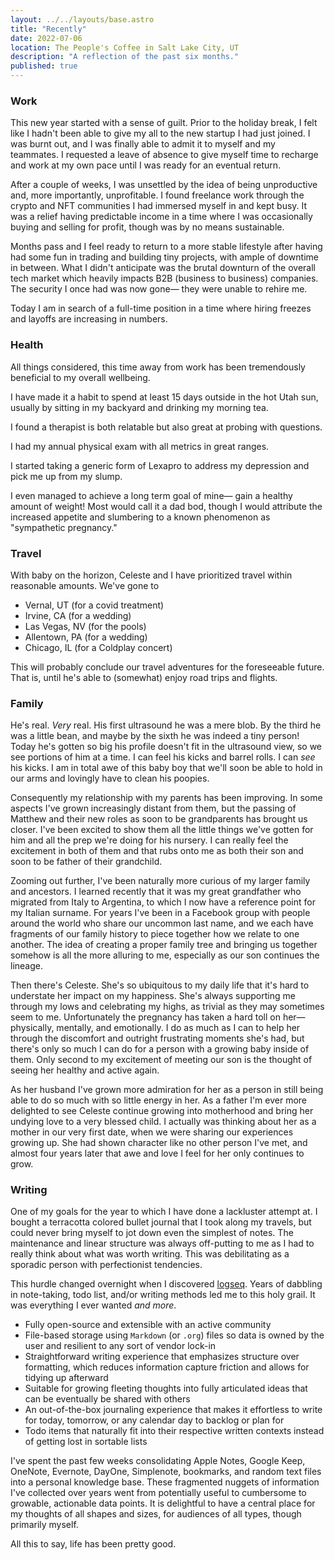 ```yaml
---
layout: ../../layouts/base.astro
title: "Recently"
date: 2022-07-06
location: The People's Coffee in Salt Lake City, UT
description: "A reflection of the past six months."
published: true
---
```


### Work
This new year started with a sense of guilt. Prior to the holiday break, I felt like I hadn't been able to give my all to the new startup I had just joined. I was burnt out, and I was finally able to admit it to myself and my teammates. I requested a leave of absence to give myself time to recharge and work at my own pace until I was ready for an eventual return.

After a couple of weeks, I was unsettled by the idea of being unproductive and, more importantly, unprofitable. I found freelance work through the crypto and NFT communities I had immersed myself in and kept busy. It was a relief having predictable income in a time where I was occasionally buying and selling for profit, though was by no means sustainable.

Months pass and I feel ready to return to a more stable lifestyle after having had some fun in trading and building tiny projects, with ample of downtime in between. What I didn't anticipate was the brutal downturn of the overall tech market which heavily impacts B2B (business to business) companies. The security I once had was now gone— they were unable to rehire me.

Today I am in search of a full-time position in a time where hiring freezes and layoffs are increasing in numbers.

### Health

All things considered, this time away from work has been tremendously beneficial to my overall wellbeing.

I have made it a habit to spend at least 15 days outside in the hot Utah sun, usually by sitting in my backyard and drinking my morning tea.

I found a therapist is both relatable but also great at probing with questions.

I had my annual physical exam with all metrics in great ranges.

I started taking a generic form of Lexapro to address my depression and pick me up from my slump.

I even managed to achieve a long term goal of mine— gain a healthy amount of weight! Most would call it a dad bod, though I would attribute the increased appetite and slumbering to a known phenomenon as "sympathetic pregnancy."

### Travel

With baby on the horizon, Celeste and I have prioritized travel within reasonable amounts. We've gone to
- Vernal, UT (for a covid treatment)
- Irvine, CA (for a wedding)
- Las Vegas, NV (for the pools)
- Allentown, PA (for a wedding)
- Chicago, IL (for a Coldplay concert)

This will probably conclude our travel adventures for the foreseeable future. That is, until he's able to (somewhat) enjoy road trips and flights.

### Family

He's real. *Very* real. His first ultrasound he was a mere blob. By the third he was a little bean, and maybe by the sixth he was indeed a tiny person! Today he's gotten so big his profile doesn't fit in the ultrasound view, so we see portions of him at a time. I can feel his kicks and barrel rolls. I can *see* his kicks. I am in total awe of this baby boy that we'll soon be able to hold in our arms and lovingly have to clean his poopies.

Consequently my relationship with my parents has been improving. In some aspects I've grown increasingly distant from them, but the passing of Matthew and their new roles as soon to be grandparents has brought us closer. I've been excited to show them all the little things we've gotten for him and all the prep we're doing for his nursery. I can really feel the excitement in both of them and that rubs onto me as both their son and soon to be father of their grandchild.

Zooming out further, I've been naturally more curious of my larger family and ancestors. I learned recently that it was my great grandfather who migrated from Italy to Argentina, to which I now have a reference point for my Italian surname. For years I've been in a Facebook group with people around the world who share our uncommon last name, and we each have fragments of our family history to piece together how we relate to one another. The idea of creating a proper family tree and bringing us together somehow is all the more alluring to me, especially as our son continues the lineage.

Then there's Celeste. She's so ubiquitous to my daily life that it's hard to understate her impact on my happiness. She's always supporting me through my lows and celebrating my highs, as trivial as they may sometimes seem to me. Unfortunately the pregnancy has taken a hard toll on her— physically, mentally, and emotionally. I do as much as I can to help her through the discomfort and outright frustrating moments she's had, but there's only so much I can do for a person with a growing baby inside of them. Only second to my excitement of meeting our son is the thought of seeing her healthy and active again.

As her husband I've grown more admiration for her as a person in still being able to do so much with so little energy in her. As a father I'm ever more delighted to see Celeste continue growing into motherhood and bring her undying love to a very blessed child. I actually was thinking about her as a mother in our very first date, when we were sharing our experiences growing up. She had shown character like no other person I've met, and almost four years later that awe and love I feel for her only continues to grow.

### Writing

One of my goals for the year to which I have done a lackluster attempt at. I bought a terracotta colored bullet journal that I took along my travels, but could never bring myself to jot down even the simplest of notes. The maintenance and linear structure was always off-putting to me as I had to really think about what was worth writing. This was debilitating as a sporadic person with perfectionist tendencies.

This hurdle changed overnight when I discovered [logseq](https://logseq.com). Years of dabbling in note-taking, todo list, and/or writing methods led me to this holy grail. It was everything I ever wanted *and more*.
- Fully open-source and extensible with an active community
- File-based storage using `Markdown` (or `.org`) files so data is owned by the user and resilient to any sort of vendor lock-in
- Straightforward writing experience that emphasizes structure over formatting, which reduces information capture friction and allows for tidying up afterward
- Suitable for growing fleeting thoughts into fully articulated ideas that can be eventually be shared with others
- An out-of-the-box journaling experience that makes it effortless to write for today, tomorrow, or any calendar day to backlog or plan for
- Todo items that naturally fit into their respective written contexts instead of getting lost in sortable lists

I've spent the past few weeks consolidating Apple Notes, Google Keep, OneNote, Evernote, DayOne, Simplenote, bookmarks, and random text files into a personal knowledge base. These fragmented nuggets of information I've collected over years went from potentially useful to cumbersome to growable, actionable data points. It is delightful to have a central place for my thoughts of all shapes and sizes, for audiences of all types, though primarily myself.

All this to say, life has been pretty good.